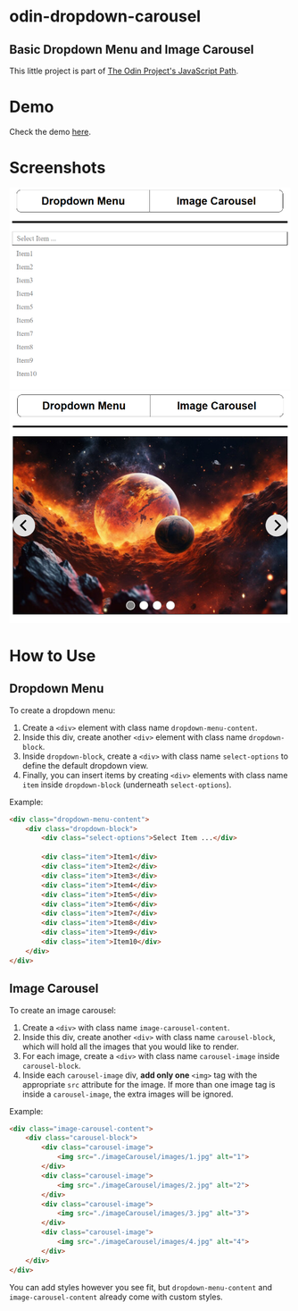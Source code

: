 # odin-dropdown-carousel
## Basic Dropdown Menu and Image Carousel

This little project is part of [The Odin Project's JavaScript Path](https://www.theodinproject.com/lessons/node-path-javascript-dynamic-user-interface-interactions).

# Demo
Check the demo [here](https://amroalshaban.github.io/odin-dropdown-carousel/).

# Screenshots
![Dropdown Menu](screenshots/dropdown.PNG)
![Image Carousel](screenshots/carousel.PNG)

# How to Use
## Dropdown Menu

To create a dropdown menu:
1. Create a `<div>` element with class name `dropdown-menu-content`.
2. Inside this div, create another `<div>` element with class name `dropdown-block`. 
3. Inside `dropdown-block`, create a `<div>` with class name `select-options` to define the default dropdown view.
4. Finally, you can insert items by creating `<div>` elements with class name `item` inside `dropdown-block` (underneath `select-options`). 

Example:

```html
<div class="dropdown-menu-content">
    <div class="dropdown-block">
        <div class="select-options">Select Item ...</div>
    
        <div class="item">Item1</div>
        <div class="item">Item2</div>
        <div class="item">Item3</div>
        <div class="item">Item4</div>
        <div class="item">Item5</div>
        <div class="item">Item6</div>
        <div class="item">Item7</div>
        <div class="item">Item8</div>
        <div class="item">Item9</div>
        <div class="item">Item10</div>
    </div>
</div>
```

## Image Carousel

To create an image carousel:
1. Create a `<div>` with class name `image-carousel-content`.
2. Inside this div, create another `<div>` with class name `carousel-block`, which will hold all the images that you would like to render.
3. For each image, create a `<div>` with class name `carousel-image` inside `carousel-block`. 
4. Inside each `carousel-image` div, <b>add only one</b> `<img>` tag with the appropriate `src` attribute for the image. If more than one image tag is inside a `carousel-image`, the extra images will be ignored.

Example:

```html
<div class="image-carousel-content">
    <div class="carousel-block">
        <div class="carousel-image">
            <img src="./imageCarousel/images/1.jpg" alt="1">
        </div>
        <div class="carousel-image">
            <img src="./imageCarousel/images/2.jpg" alt="2">
        </div>
        <div class="carousel-image">
            <img src="./imageCarousel/images/3.jpg" alt="3">
        </div>
        <div class="carousel-image">
            <img src="./imageCarousel/images/4.jpg" alt="4">
        </div>
    </div>
</div>
```

You can add styles however you see fit, but `dropdown-menu-content` and `image-carousel-content` already come with custom styles.